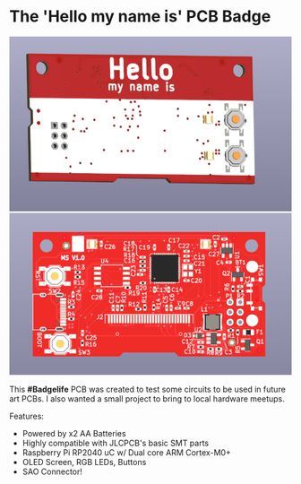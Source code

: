 # The 'Hello my name is' PCB Badge

![](./hello_my_name_is/img/bot_ren.PNG)
![](./hello_my_name_is/img/top_ren.PNG)

This **#Badgelife** PCB was created to test some circuits to be used in future art PCBs.
I also wanted a small project to bring to local hardware meetups.   

Features:
* Powered by x2 AA Batteries
* Highly compatible with JLCPCB's basic SMT parts
* Raspberry Pi RP2040 uC w/ Dual core ARM Cortex-M0+
* OLED Screen, RGB LEDs, Buttons
* SAO Connector!
